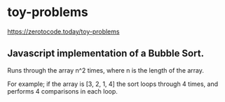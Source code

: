 # toy-problems
 https://zerotocode.today/toy-problems

## Javascript implementation of a Bubble Sort.

Runs through the array n^2 times, where n is the length of the array. 

For example; if the array is [3, 2, 1, 4] the sort loops through 4 times, and performs 4 comparisons in each loop.